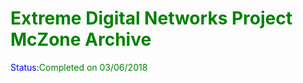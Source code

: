 <h1><font color="green">Extreme Digital Networks Project McZone Archive</font></h1>
<font color="blue">Status:</font><font color="green">Completed on 03/06/2018</font>


